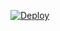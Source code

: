 [![Deploy](https://www.herokucdn.com/deploy/button.png)](https://dashboard.heroku.com/new?template=https://github.com/Otha2027/dxyhe) 
